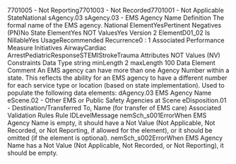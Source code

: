 

7701005 - Not Reporting7701003 - Not Recorded7701001 - Not Applicable
StateNational
sAgency.03
sAgency.03 - EMS Agency Name
Definition
The formal name of the EMS agency.
National ElementYesPertinent Negatives (PN)No
State ElementYes
NOT ValuesYes
Version 2 ElementD01_02
Is NillableYes
UsageRecommended
Recurrence0 : 1
Associated Performance Measure Initiatives
AirwayCardiac ArrestPediatricResponseSTEMIStrokeTrauma
Attributes
NOT Values (NV)
Constraints
Data Type
string
minLength
2
maxLength
100
Data Element Comment
An EMS agency can have more than one Agency Number within a state. This reflects the ability for an EMS agency to have a
different number for each service type or location (based on state implementation). 
Used to populate the following data elements: 
dAgency.03 EMS Agency Name 
eScene.02 - Other EMS or Public Safety Agencies at Scene 
eDisposition.01 - Destination/Transferred To, Name (for transfer of EMS care)
Associated Validation Rules
Rule IDLevelMessage
nemSch_s001ErrorWhen EMS Agency Name is empty, it should have a Not Value (Not Applicable, Not Recorded,
or Not Reporting, if allowed for the element), or it should be omitted (if the element is optional).
nemSch_s002ErrorWhen EMS Agency Name has a Not Value (Not Applicable, Not Recorded, or Not Reporting), it
should be empty.
